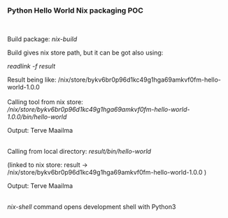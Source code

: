 ### Python Hello World Nix packaging POC

<br>

Build package: *nix-build*

Build gives nix store path, but it can be got also using:

*readlink -f result*

Result being like: /nix/store/bykv6br0p96d1kc49g1hga69amkvf0fm-hello-world-1.0.0
<br>
<br>
Calling tool from nix store:
*/nix/store/bykv6br0p96d1kc49g1hga69amkvf0fm-hello-world-1.0.0/bin/hello-world*

Output: Terve Maailma
<br>
<br>

Calling from local directory: *result/bin/hello-world*

(linked to nix store: result -> /nix/store/bykv6br0p96d1kc49g1hga69amkvf0fm-hello-world-1.0.0
)

Output: Terve Maailma
<br>
<br>

*nix-shell* command opens development shell with Python3
